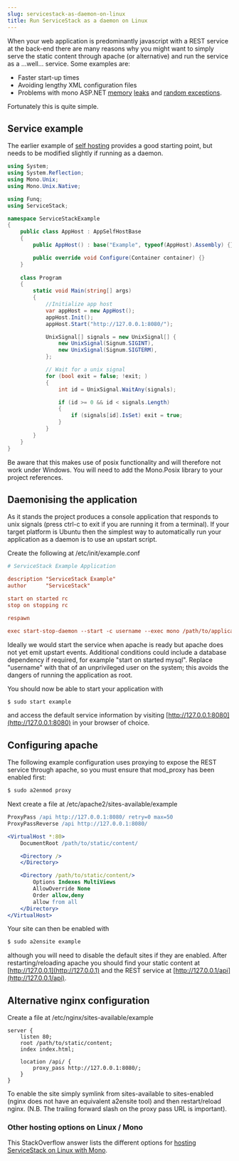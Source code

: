```yaml
---
slug: servicestack-as-daemon-on-linux
title: Run ServiceStack as a daemon on Linux
---
```


When your web application is predominantly javascript with a REST service at the back-end there are many reasons why you might want to simply serve the static content through apache (or alternative) and run the service as a ...well... service.
Some examples are:

* Faster start-up times
* Avoiding lengthy XML configuration files
* Problems with mono ASP.NET [memory](https://bugzilla.xamarin.com/show_bug.cgi?id=381) [leaks](http://minimalreadership.blogspot.co.uk/2011/07/why-is-aspnet-on-mono-like-new-pet-that.html) and [random exceptions](http://teadriven.me.uk/2012/03/11/time-for-a-rest/).

Fortunately this is quite simple.

## Service example

The earlier example of [self hosting](/self-hosting) provides a good starting point, but needs to be modified slightly if running as a daemon. 

```csharp
using System;
using System.Reflection;
using Mono.Unix;
using Mono.Unix.Native;

using Funq;
using ServiceStack;

namespace ServiceStackExample
{
	public class AppHost : AppSelfHostBase
	{
		public AppHost() : base("Example", typeof(AppHost).Assembly) {}

		public override void Configure(Container container) {}
	}
	
	class Program
	{
		static void Main(string[] args)
		{
			//Initialize app host
			var appHost = new AppHost();
			appHost.Init();
			appHost.Start("http://127.0.0.1:8080/");

			UnixSignal[] signals = new UnixSignal[] { 
				new UnixSignal(Signum.SIGINT), 
				new UnixSignal(Signum.SIGTERM), 
			};

			// Wait for a unix signal
			for (bool exit = false; !exit; )
			{
				int id = UnixSignal.WaitAny(signals);

				if (id >= 0 && id < signals.Length)
				{
					if (signals[id].IsSet) exit = true;
				}
			}
		}
	}
}
```

Be aware that this makes use of posix functionality and will therefore not work under Windows. You will need to add the Mono.Posix library to your project references.

## Daemonising the application

As it stands the project produces a console application that responds to unix signals (press ctrl-c to exit if you are running it from a terminal). If your target platform is Ubuntu then the simplest way to automatically run your application as a daemon is to use an upstart script.

Create the following at /etc/init/example.conf

```ini
# ServiceStack Example Application

description "ServiceStack Example"
author      "ServiceStack"

start on started rc
stop on stopping rc

respawn

exec start-stop-daemon --start -c username --exec mono /path/to/application.exe
```

Ideally we would start the service when apache is ready but apache does not yet emit upstart events. Additional conditions could include a database dependency if required, for example "start on started mysql". Replace "username" with that of an unprivileged user on the system; this avoids the dangers of running the application as root.

You should now be able to start your application with

```bash
$ sudo start example
```

and access the default service information by visiting [http://127.0.0.1:8080](http://127.0.0.1:8080) in your browser of choice.

## Configuring apache

The following example configuration uses proxying to expose the REST service through apache, so you must ensure that mod_proxy has been enabled first:

```bash
$ sudo a2enmod proxy
```

Next create a file at /etc/apache2/sites-available/example

```apache
ProxyPass /api http://127.0.0.1:8080/ retry=0 max=50
ProxyPassReverse /api http://127.0.0.1:8080/

<VirtualHost *:80>
	DocumentRoot /path/to/static/content/

	<Directory />
	</Directory>

	<Directory /path/to/static/content/>
		Options Indexes MultiViews
		AllowOverride None
		Order allow,deny
		allow from all
	</Directory>
</VirtualHost>
```

Your site can then be enabled with

```bash
$ sudo a2ensite example
```

although you will need to disable the default sites if they are enabled. After restarting/reloading apache you should find your static content at [http://127.0.0.1](http://127.0.0.1) and the REST service at [http://127.0.0.1/api](http://127.0.0.1/api).


## Alternative nginx configuration

Create a file at /etc/nginx/sites-available/example

```nginx
server {
	listen 80;
	root /path/to/static/content;
	index index.html;

	location /api/ {
		proxy_pass http://127.0.0.1:8080/;
	}
}
```

To enable the site simply symlink from sites-available to sites-enabled (nginx does not have an equivalent a2ensite tool) and then restart/reload nginx. (N.B. The trailing forward slash on the proxy pass URL is important).

### Other hosting options on Linux / Mono
This StackOverflow answer lists the different options for [hosting ServiceStack on Linux with Mono](http://stackoverflow.com/questions/12188356/what-is-the-best-way-to-run-servicestack-on-linux-mono/12188358#12188358).
